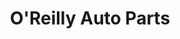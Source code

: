 ---
title: "O'Reilly Auto Parts"
url: /killeen/oreilly-auto-parts-east-central-texas-expressway/
shop: Autoteile
---